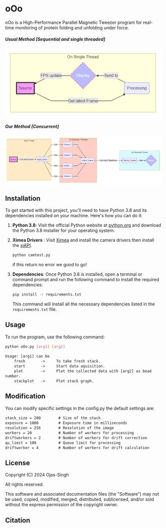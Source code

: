 # oOo

oOo is a High-Performance Parallel Magnetic Tweezer program for real-time monitoring of protein folding and unfolding under force.

##### Usual Method [Sequential and single threaded]

![](https://raw.githubusercontent.com/Ojas-Singh/oOo/master/docs/1.PNG)



##### Our Method [Concurrent]

![](https://raw.githubusercontent.com/Ojas-Singh/oOo/master/docs/2.PNG)


## Installation

To get started with this project, you'll need to have Python 3.8 and its dependencies installed on your machine. Here's how you can do it:

1. **Python 3.8**: Visit the official Python website at [python.org](https://www.python.org) and download the Python 3.8 installer for your operating system.
2. **Ximea Drivers** : Visit [Ximea](https://www.ximea.com/support/wiki/apis/Python) and install the camera drivers then install the [xiAPI](https://www.ximea.com/support/wiki/apis/XIMEA_Linux_Software_Package#Installation).

    ```bash
    python camtest.py
    ```
    if this return no error we good to go!
3. **Dependencies**: Once Python 3.8 is installed, open a terminal or command prompt and run the following command to install the required dependencies:

    ```bash
    pip install -r requirements.txt
    ```

    This command will install all the necessary dependencies listed in the `requirements.txt` file.

## Usage

To run the program, use the following command:

```bash
python oOo.py [arg1] [arg2]
```
```
Usage: [arg1] can be 
    fresh       ->     To take fresh stack.
    start       ->     Start data aquisition.
    plot        ->     Plot the collected data with [arg2] as bead number.
    stackplot   ->     Plot stack graph.
```

## Modification

You can modify specific settings in the config.py
the default settings are:
```
stack_size = 200        # Size of the stack
exposure = 1000         # Exposure time in milliseconds
resolution = 256        # Resolution of the image
workers = 20            # Number of workers for processing
driftworkers = 2        # Number of workers for drift correction
qu_limit = 100          # Queue limit for processing
driftworker = 4         # Number of workers for drift calculation

```


## License

Copyright (C) 2024 Ojas-Singh

All rights reserved.

This software and associated documentation files (the "Software") may not be used, copied, modified, merged, distributed, sublicensed, and/or sold without the express permission of the copyright owner.


## Citation



